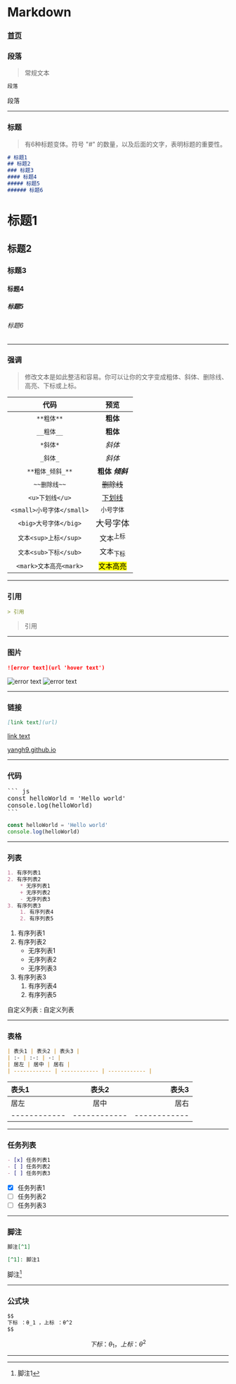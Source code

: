 # Markdown

### [首页](/y/)

<meta name="referrer" content="never" />
<meta name="keywords" content="Markdown" />
<meta name="description" content="Markdown" />
<link rel="stylesheet" href="../css/base.css">

### 段落

> 常规文本

``` md
段落
```
段落

---

### 标题

> 有6种标题变体。符号 "#" 的数量，以及后面的文字，表明标题的重要性。

``` md
# 标题1
## 标题2
### 标题3
#### 标题4
##### 标题5
###### 标题6
```

# 标题1
## 标题2
### 标题3
#### 标题4
##### 标题5
###### 标题6

---

### 强调

> 修改文本是如此整洁和容易。你可以让你的文字变成粗体、斜体、删除线、高亮、下标或上标。

代码 | 预览
| :-: | :-:
``` **粗体** ``` | **粗体**
``` __粗体__ ``` | __粗体__
``` *斜体* ``` | *斜体*
``` _斜体_ ``` | _斜体_
``` **粗体_倾斜_** ``` | **粗体 _倾斜_**
``` ~~删除线~~ ``` | ~~删除线~~
``` <u>下划线</u> ``` | <u>下划线</u>
``` <small>小号字体</small> ``` | <small>小号字体</small>
``` <big>大号字体</big> ``` | <big>大号字体</big>
``` 文本<sup>上标</sup> ``` | 文本<sup>上标</sup>
``` 文本<sub>下标</sub> ``` | 文本<sub>下标</sub>
``` <mark>文本高亮<mark> ``` | <mark>文本高亮<mark>

---

### 引用

``` md
> 引用
```

> 引用

---

### 图片

``` md
![error text](url 'hover text')
```

![error text](/y/favicon.ico 'hover text')
![error text](logo)

---

### 链接

``` md
[link text](url)
```

[link text](url)

[yangh9.github.io](/)

---

### 代码

<pre>
``` js
const helloWorld = 'Hello world'
console.log(helloWorld)
```
</pre>

``` js
const helloWorld = 'Hello world'
console.log(helloWorld)
```

---

### 列表

``` md
1. 有序列表1
2. 有序列表2
    * 无序列表1
    + 无序列表2
    - 无序列表3
3. 有序列表3
    1. 有序列表4
    2. 有序列表5
```

1. 有序列表1
2. 有序列表2
    * 无序列表1
    + 无序列表2
    - 无序列表3
3. 有序列表3
    1. 有序列表4
    2. 有序列表5

自定义列表
: 自定义列表

---

### 表格

``` md
| 表头1 | 表头2 | 表头3 |
| :- | :-: | -: |
| 居左 | 居中 | 居右 |
| ------------ | ------------ | ------------ |
```

| 表头1 | 表头2 | 表头3 |
| :- | :-: | -: |
| 居左 | 居中 | 居右 |
| ------------ | ------------ | ------------ |

---

### 任务列表

``` md
- [x] 任务列表1
- [ ] 任务列表2
- [ ] 任务列表3
```

- [x] 任务列表1
- [ ] 任务列表2
- [ ] 任务列表3

---

### 脚注

``` md
脚注[^1]

[^1]: 脚注1
```

脚注[^1]

[^1]: 脚注1

---

### 公式块

``` md
$$
下标 ：θ_1 ，上标 ：θ^2
$$
```

$$
下标 ：θ_1 ，上标 ：θ^2
$$

---
